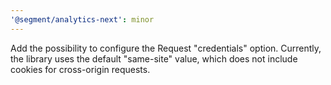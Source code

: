 ```yaml
---
'@segment/analytics-next': minor
---
```


Add the possibility to configure the Request "credentials" option. Currently, the library uses the default "same-site" value, which does not include cookies for cross-origin requests.
